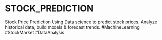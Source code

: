 # STOCK_PREDICTION
Stock Price Prediction  Using Data science to predict stock prices. Analyze historical data, build models &amp; forecast trends. #MachineLearning #StockMarket #DataAnalysis
